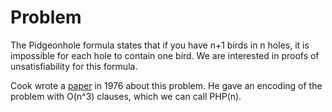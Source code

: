 # Problem

The Pidgeonhole formula states that if you have n+1 birds in n holes, it is impossible for each hole to contain one bird.
We are interested in proofs of unsatisfiability for this formula.

Cook wrote a [paper](https://dl.acm.org/doi/pdf/10.1145/1008335.1008338) in 1976 about this problem.
He gave an encoding of the problem with O(n^3) clauses,
which we can call PHP(n).

